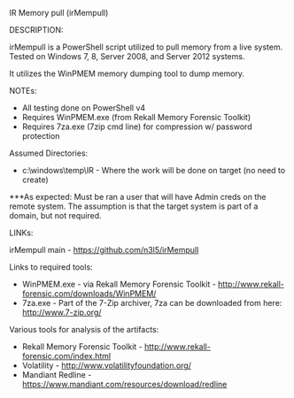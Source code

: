 IR Memory pull (irMempull)

DESCRIPTION:

irMempull is a PowerShell script utilized to pull memory from a live system. Tested on Windows 7, 8, Server 2008, and Server 2012 systems. 

It utilizes the WinPMEM memory dumping tool to dump memory.

NOTEs: 
- All testing done on PowerShell v4
- Requires WinPMEM.exe (from Rekall Memory Forensic Toolkit)
- Requires 7za.exe (7zip cmd line) for compression w/ password protection
	
Assumed Directories:
- c:\windows\temp\IR - Where the work will be done on target (no need to create)
		
***As expected: Must be ran a user that will have Admin creds on the remote system. The assumption is that the target system is part of a domain, but not required.
	
LINKs:  
	
irMempull main - https://github.com/n3l5/irMempull
	
Links to required tools:
- WinPMEM.exe - via Rekall Memory Forensic Toolkit - http://www.rekall-forensic.com/downloads/WinPMEM/
- 7za.exe - Part of the 7-Zip archiver, 7za can be downloaded from here: http://www.7-zip.org/
	
Various tools for analysis of the artifacts:
- Rekall Memory Forensic Toolkit - http://www.rekall-forensic.com/index.html
- Volatility - http://www.volatilityfoundation.org/
- Mandiant Redline - https://www.mandiant.com/resources/download/redline
